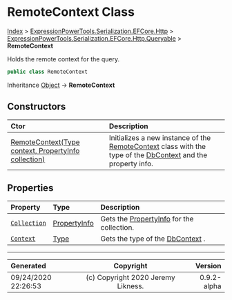 ﻿# RemoteContext Class

[Index](../index.md) > [ExpressionPowerTools.Serialization.EFCore.Http](ExpressionPowerTools.Serialization.EFCore.Http.a.md) > [ExpressionPowerTools.Serialization.EFCore.Http.Queryable](ExpressionPowerTools.Serialization.EFCore.Http.Queryable.n.md) > **RemoteContext**

Holds the remote context for the query.

```csharp
public class RemoteContext
```

Inheritance [Object](https://docs.microsoft.com/dotnet/api/system.object) → **RemoteContext**

## Constructors

| Ctor | Description |
| :-- | :-- |
| [RemoteContext(Type context, PropertyInfo collection)](ExpressionPowerTools.Serialization.EFCore.Http.Queryable.RemoteContext.ctor.md#remotecontexttype-context-propertyinfo-collection) | Initializes a new instance of the [RemoteContext](ExpressionPowerTools.Serialization.EFCore.Http.Queryable.RemoteContext.cs.md) class with the            type of the [DbContext](https://docs.microsoft.com/dotnet/api/microsoft.entityframeworkcore.dbcontext) and the property info. |
## Properties

| Property | Type | Description |
| :-- | :-- | :-- |
| [`Collection`](ExpressionPowerTools.Serialization.EFCore.Http.Queryable.RemoteContext.Collection.prop.md) | [PropertyInfo](https://docs.microsoft.com/dotnet/api/system.reflection.propertyinfo) | Gets the [PropertyInfo](https://docs.microsoft.com/dotnet/api/system.reflection.propertyinfo) for the collection. |
| [`Context`](ExpressionPowerTools.Serialization.EFCore.Http.Queryable.RemoteContext.Context.prop.md) | [Type](https://docs.microsoft.com/dotnet/api/system.type) | Gets the type of the [DbContext](https://docs.microsoft.com/dotnet/api/microsoft.entityframeworkcore.dbcontext) . |


---

| Generated | Copyright | Version |
| :-- | :-: | --: |
| 09/24/2020 22:26:53 | (c) Copyright 2020 Jeremy Likness. | 0.9.2-alpha |
